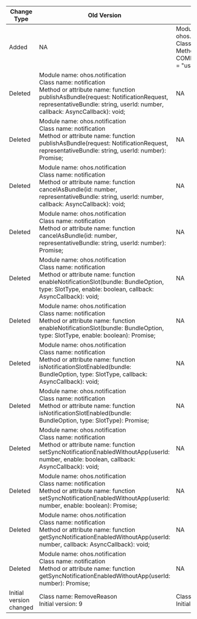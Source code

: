 | Change Type | Old Version | New Version | d.ts File |
| ---- | ------ | ------ | -------- |
|Added|NA|Module name: ohos.commonEventManager<br>Class name: Support<br>Method or attribute name: COMMON_EVENT_USER_INFO_UPDATED = "usual.event.USER_INFO_UPDATED"|@ohos.commonEventManager.d.ts|
|Deleted|Module name: ohos.notification<br>Class name: notification<br>Method or attribute name: function publishAsBundle(request: NotificationRequest, representativeBundle: string, userId: number, callback: AsyncCallback<void>): void;|NA|@ohos.notification.d.ts|
|Deleted|Module name: ohos.notification<br>Class name: notification<br>Method or attribute name: function publishAsBundle(request: NotificationRequest, representativeBundle: string, userId: number): Promise<void>;|NA|@ohos.notification.d.ts|
|Deleted|Module name: ohos.notification<br>Class name: notification<br>Method or attribute name: function cancelAsBundle(id: number, representativeBundle: string, userId: number, callback: AsyncCallback<void>): void;|NA|@ohos.notification.d.ts|
|Deleted|Module name: ohos.notification<br>Class name: notification<br>Method or attribute name: function cancelAsBundle(id: number, representativeBundle: string, userId: number): Promise<void>;|NA|@ohos.notification.d.ts|
|Deleted|Module name: ohos.notification<br>Class name: notification<br>Method or attribute name: function enableNotificationSlot(bundle: BundleOption, type: SlotType, enable: boolean, callback: AsyncCallback<void>): void;|NA|@ohos.notification.d.ts|
|Deleted|Module name: ohos.notification<br>Class name: notification<br>Method or attribute name: function enableNotificationSlot(bundle: BundleOption, type: SlotType, enable: boolean): Promise<void>;|NA|@ohos.notification.d.ts|
|Deleted|Module name: ohos.notification<br>Class name: notification<br>Method or attribute name: function isNotificationSlotEnabled(bundle: BundleOption, type: SlotType, callback: AsyncCallback<boolean>): void;|NA|@ohos.notification.d.ts|
|Deleted|Module name: ohos.notification<br>Class name: notification<br>Method or attribute name: function isNotificationSlotEnabled(bundle: BundleOption, type: SlotType): Promise<boolean>;|NA|@ohos.notification.d.ts|
|Deleted|Module name: ohos.notification<br>Class name: notification<br>Method or attribute name: function setSyncNotificationEnabledWithoutApp(userId: number, enable: boolean, callback: AsyncCallback<void>): void;|NA|@ohos.notification.d.ts|
|Deleted|Module name: ohos.notification<br>Class name: notification<br>Method or attribute name: function setSyncNotificationEnabledWithoutApp(userId: number, enable: boolean): Promise<void>;|NA|@ohos.notification.d.ts|
|Deleted|Module name: ohos.notification<br>Class name: notification<br>Method or attribute name: function getSyncNotificationEnabledWithoutApp(userId: number, callback: AsyncCallback<boolean>): void;|NA|@ohos.notification.d.ts|
|Deleted|Module name: ohos.notification<br>Class name: notification<br>Method or attribute name: function getSyncNotificationEnabledWithoutApp(userId: number): Promise<boolean>;|NA|@ohos.notification.d.ts|
|Initial version changed|Class name: RemoveReason<br>Initial version: 9|Class name: RemoveReason<br>Initial version: N/A|@ohos.notification.d.ts|
